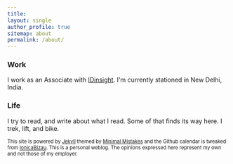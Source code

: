 ```yaml
---
title: 
layout: single
author_profile: true
sitemap: about
permalink: /about/
---
```


### Work
I work as an Associate with [IDinsight](http://idinsight.org/). I'm currently stationed in New Delhi, India.


### Life
I try to read, and write about what I read. Some of that finds its way here. I trek, lift, and bike.
  

<span style="font-size:0.8em;"> This site is powered by [Jekyll](https://jekyllrb.com/) themed by [Minimal Mistakes](https://mmistakes.github.io/minimal-mistakes/) and the Github calendar is tweaked from [IonicaBizau](https://github.com/IonicaBizau/github-calendar). This is a personal weblog. The opinions expressed here represent my own and not those of my employer.
</span>
